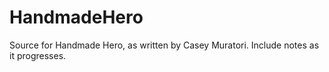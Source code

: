 # HandmadeHero
Source for Handmade Hero, as written by Casey Muratori. Include notes as it progresses. 
